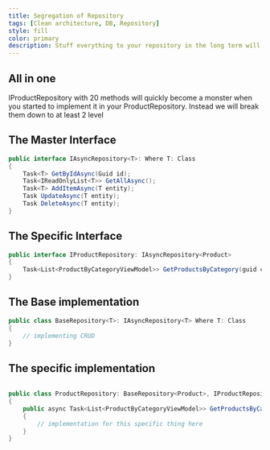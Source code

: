 ```yaml
---
title: Segregation of Repository
tags: [Clean architecture, DB, Repository]
style: fill
color: primary
description: Stuff everything to your repository in the long term will make it looks like a chaos, Seperate your repository implementation!
---
```


## All in one
IProductRepository with 20 methods will quickly become a monster when you started to implement it in your ProductRepository. Instead we will break them down to at least 2 level

## The Master Interface


```C# 
public interface IAsyncRepository<T>: Where T: Class 
{
    Task<T> GetByIdAsync(Guid id);
    Task<IReadOnlyList<T>> GetAllAsync();
    Task<T> AddItemAsync(T entity);
    Task UpdateAsync(T entity);
    Task DeleteAsync(T entity);
} 
```

## The Specific Interface

```c#
public interface IProductRepository: IAsyncRepository<Product> 
{
    Task<List<ProductByCategoryViewModel>> GetProductsByCategory(guid categoryId);
}

```

## The Base implementation

``` C#
public class BaseRepository<T>: IAsyncRepository<T> Where T: Class 
{
    // implementing CRUD
}

```

## The specific implementation
``` C#

public class ProductRepository: BaseRepository<Product>, IProductRepository 
{
    public async Task<List<ProductByCategoryViewModel>> GetProductsByCategory(guid categoryId) 
    {
        // implementation for this specific thing here
    }
}

```